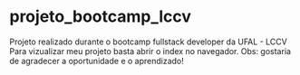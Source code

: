 # projeto_bootcamp_lccv
Projeto realizado durante o bootcamp fullstack developer da UFAL - LCCV
Para vizualizar meu projeto basta abrir o index no navegador.
Obs: gostaria de agradecer a oportunidade e o aprendizado!
